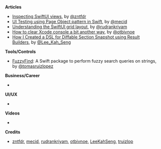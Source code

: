 
**Articles**

* [Inspecting SwiftUI views](https://www.fivestars.blog/swiftui/inspecting-views.html), by [@zntfdr](https://twitter.com/zntfdr)
* [UI Testing using Page Object pattern in Swift](https://swiftwithmajid.com/2021/03/24/ui-testing-using-page-object-pattern-in-swift/), by [@mecid](https://twitter.com/mecid)
* [Understanding the SwiftUI grid layout](https://blog.logrocket.com/understanding-the-swiftui-grid-layout/), by [@rudrankriyam](https://twitter.com/rudrankriyam)
* [How to clear Xcode console a bit another way](https://otbivnoe.ru/2021/03/28/How-to-Clear-Xcode-Console-a-Bit-Another-Way.html), by [@otbivnoe](https://twitter.com/iOtbivnoe)
* [How I Created a DSL for Diffable Section Snapshot using Result Builders](https://swiftsenpai.com/swift/section-snapshot-builder/), by [@Lee_Kah_Seng](https://twitter.com/Lee_Kah_Seng)

**Tools/Controls**

* [FuzzyFind](https://github.com/truizlop/FuzzyFind): A Swift package to perform fuzzy search queries on strings, by [@tomasruizlopez](https://twitter.com/tomasruizlopez)

**Business/Career**

* 

**UI/UX**

* 

**Videos**

* 

**Credits**

* [zntfdr](https://github.com/zntfdr), [mecid](https://github.com/mecid), [rudrankriyam](https://github.com/rudrankriyam), [otbivnoe](https://github.com/Otbivnoe), [LeeKahSeng](https://github.com/LeeKahSeng), [truizlop](https://github.com/truizlop)

